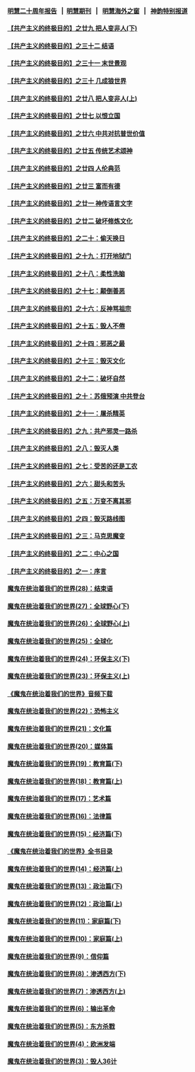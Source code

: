 #### [明慧二十周年报告](https://github.com/gfw-breaker/mh-reports/blob/master/README.md?t=07220041) &nbsp;&nbsp;|&nbsp;&nbsp;[明慧期刊](https://github.com/gfw-breaker/mh-qikan) &nbsp;&nbsp;|&nbsp;&nbsp; [明慧海外之窗](https://github.com/gfw-breaker/mh-news/blob/master/README.md?t=07220041) &nbsp;&nbsp;|&nbsp;&nbsp; [神韵特别报道](https://github.com/gfw-breaker/mh-news/blob/master/shenyun.md?t=07220041) 

#### [【共产主义的终极目的】之廿九 把人变非人(下)](../pages/nsc422/n11344140.md?t=07220041) 

#### [【共产主义的终极目的】之三十二 结语](../pages/nsc422/n11360535.md?t=07220041) 

#### [【共产主义的终极目的】之三十一 末世景观](../pages/nsc422/n11351129.md?t=07220041) 

#### [【共产主义的终极目的】之三十 几成狼世界](../pages/nsc422/n11348280.md?t=07220041) 

#### [【共产主义的终极目的】之廿八 把人变非人(上)](../pages/nsc422/n11340492.md?t=07220041) 

#### [【共产主义的终极目的】之廿七 以恨立国](../pages/nsc422/n11336944.md?t=07220041) 

#### [【共产主义的终极目的】之廿六 中共对抗普世价值](../pages/nsc422/n11324785.md?t=07220041) 

#### [【共产主义的终极目的】之廿五 传统艺术颂神](../pages/nsc422/n11296396.md?t=07220041) 

#### [【共产主义的终极目的】之廿四 人伦典范](../pages/nsc422/n11296397.md?t=07220041) 

#### [【共产主义的终极目的】之廿三 富而有德](../pages/nsc422/n11283598.md?t=07220041) 

#### [【共产主义的终极目的】之廿一 神传语言文字](../pages/nsc422/n11263265.md?t=07220041) 

#### [【共产主义的终极目的】之廿二 破坏修炼文化](../pages/nsc422/n11245728.md?t=07220041) 

#### [【共产主义的终极目的】之二十：偷天换日](../pages/nsc422/n11238846.md?t=07220041) 

#### [【共产主义的终极目的】之十九：打开地狱门](../pages/nsc422/n11206376.md?t=07220041) 

#### [【共产主义的终极目的】之十八：柔性洗脑](../pages/nsc422/n11199994.md?t=07220041) 

#### [【共产主义的终极目的】之十七：颠倒善恶](../pages/nsc422/n11179782.md?t=07220041) 

#### [【共产主义的终极目的】之十六：反神骂祖宗](../pages/nsc422/n11166798.md?t=07220041) 

#### [【共产主义的终极目的】之十五：毁人不倦](../pages/nsc422/n11166792.md?t=07220041) 

#### [【共产主义的终极目的】之十四：邪恶之最](../pages/nsc422/n11150249.md?t=07220041) 

#### [【共产主义的终极目的】之十三：毁灭文化](../pages/nsc422/n11135227.md?t=07220041) 

#### [【共产主义的终极目的】之十二：破坏自然](../pages/nsc422/n11135214.md?t=07220041) 

#### [【共产主义的终极目的】之十：苏俄预演 中共登台](../pages/nsc422/n11118424.md?t=07220041) 

#### [【共产主义的终极目的】之十一：屠杀精英](../pages/nsc422/n11118442.md?t=07220041) 

#### [【共产主义的终极目的】之九：共产邪灵一路杀](../pages/nsc422/n11114139.md?t=07220041) 

#### [【共产主义的终极目的】之八：毁灭人类](../pages/nsc422/n11108503.md?t=07220041) 

#### [【共产主义的终极目的】之七：受苦的还是工农](../pages/nsc422/n11101809.md?t=07220041) 

#### [【共产主义的终极目的】之六：甜头和苦头](../pages/nsc422/n11096971.md?t=07220041) 

#### [【共产主义的终极目的】之五：万变不离其邪](../pages/nsc422/n11091285.md?t=07220041) 

#### [【共产主义的终极目的】之四：毁灭路线图](../pages/nsc422/n11086284.md?t=07220041) 

#### [【共产主义的终极目的】之三：马克思魔变](../pages/nsc422/n11061941.md?t=07220041) 

#### [【共产主义的终极目的】之二：中心之国](../pages/nsc422/n11047728.md?t=07220041) 

#### [【共产主义的终极目的】之一：序言](../pages/nsc422/n11086077.md?t=07220041) 

#### [魔鬼在统治着我们的世界(28)：结束语](../pages/nsc422/n10936246.md?t=07220041) 

#### [魔鬼在统治着我们的世界(27)：全球野心(下)](../pages/nsc422/n10928319.md?t=07220041) 

#### [魔鬼在统治着我们的世界(26)：全球野心(上)](../pages/nsc422/n10900318.md?t=07220041) 

#### [魔鬼在统治着我们的世界(25)：全球化](../pages/nsc422/n10788205.md?t=07220041) 

#### [魔鬼在统治着我们的世界(24)：环保主义(下)](../pages/nsc422/n10695307.md?t=07220041) 

#### [魔鬼在统治着我们的世界(23)：环保主义(上)](../pages/nsc422/n10688613.md?t=07220041) 

#### [《魔鬼在统治着我们的世界》音频下载](../pages/nsc422/n10635553.md?t=07220041) 

#### [魔鬼在统治着我们的世界(22)：恐怖主义](../pages/nsc422/n10614727.md?t=07220041) 

#### [魔鬼在统治着我们的世界(21)：文化篇](../pages/nsc422/n10597706.md?t=07220041) 

#### [魔鬼在统治着我们的世界(20)：媒体篇](../pages/nsc422/n10586579.md?t=07220041) 

#### [魔鬼在统治着我们的世界(19)：教育篇(下)](../pages/nsc422/n10564808.md?t=07220041) 

#### [魔鬼在统治着我们的世界(18)：教育篇(上)](../pages/nsc422/n10526970.md?t=07220041) 

#### [魔鬼在统治着我们的世界(17)：艺术篇](../pages/nsc422/n10499093.md?t=07220041) 

#### [魔鬼在统治着我们的世界(16)：法律篇](../pages/nsc422/n10485969.md?t=07220041) 

#### [魔鬼在统治着我们的世界(15)：经济篇(下)](../pages/nsc422/n10469975.md?t=07220041) 

#### [《魔鬼在统治着我们的世界》全书目录](../pages/nsc422/n10464261.md?t=07220041) 

#### [魔鬼在统治着我们的世界(14)：经济篇(上)](../pages/nsc422/n10457370.md?t=07220041) 

#### [魔鬼在统治着我们的世界(13)：政治篇(下)](../pages/nsc422/n10448270.md?t=07220041) 

#### [魔鬼在统治着我们的世界(12)：政治篇(上)](../pages/nsc422/n10444576.md?t=07220041) 

#### [魔鬼在统治着我们的世界(11)：家庭篇(下)](../pages/nsc422/n10440961.md?t=07220041) 

#### [魔鬼在统治着我们的世界(10)：家庭篇(上)](../pages/nsc422/n10435448.md?t=07220041) 

#### [魔鬼在统治着我们的世界(9)：信仰篇](../pages/nsc422/n10432159.md?t=07220041) 

#### [魔鬼在统治着我们的世界(8)：渗透西方(下)](../pages/nsc422/n10429603.md?t=07220041) 

#### [魔鬼在统治着我们的世界(7)：渗透西方(上)](../pages/nsc422/n10426013.md?t=07220041) 

#### [魔鬼在统治着我们的世界(6)：输出革命](../pages/nsc422/n10421536.md?t=07220041) 

#### [魔鬼在统治着我们的世界(5)：东方杀戮](../pages/nsc422/n10417707.md?t=07220041) 

#### [魔鬼在统治着我们的世界(4)：欧洲发端](../pages/nsc422/n10414890.md?t=07220041) 

#### [魔鬼在统治着我们的世界(3)：毁人36计](../pages/nsc422/n10411583.md?t=07220041) 

